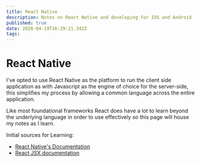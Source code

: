 ```yaml
---
title: React Native
description: Notes on React Native and developing for IOS and Android
published: true
date: 2020-04-19T16:29:21.342Z
tags: 
---
```


# React Native
I've opted to use React Native as the platform to run the client side application as with Javascript as the engine of choice for the server-side, this simplifies my process by allowing a common language across the entire application. 

Like most foundational frameworks React does have a lot to learn beyond the underlying language in order to use effectively so this page will house my notes as I learn.

Initial sources for Learning:
* [React Native's Documentation](https://reactnative.dev/docs/getting-started)
* [React JSX documentation](https://reactjs.org/docs/jsx-in-depth.html)

